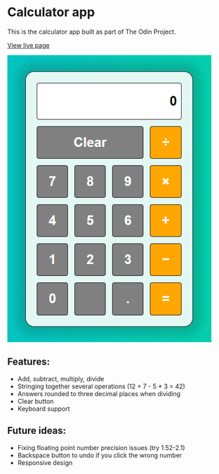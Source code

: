# Calculator app
This is the calculator app built as part of The Odin Project.

[View live page](https://hg431.github.io/calculator/)

![Animated screenshot of the calculator doing 1+1=2](https://github.com/hg431/calculator/blob/main/calculator-screenshot.gif)

## Features:
- Add, subtract, multiply, divide
- Stringing together several operations (12 + 7 - 5 * 3 = 42)
- Answers rounded to three decimal places when dividing
- Clear button
- Keyboard support

## Future ideas:
- Fixing floating point number precision issues (try 1.52-2.1)
- Backspace button to undo if you click the wrong number
- Responsive design